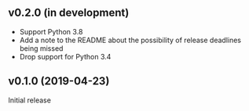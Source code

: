 v0.2.0 (in development)
-----------------------
- Support Python 3.8
- Add a note to the README about the possibility of release deadlines being
  missed
- Drop support for Python 3.4

v0.1.0 (2019-04-23)
-------------------
Initial release

